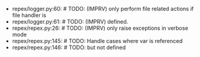 - repex/logger.py:60:    #  TODO: (IMPRV) only perform file related actions if file handler is
- repex/logger.py:61:    #  TODO: (IMPRV) defined.
- repex/repex.py:26:    #  TODO: (IMPRV) only raise exceptions in verbose mode
- repex/repex.py:145:    #  TODO: Handle cases where var is referenced
- repex/repex.py:146:    #  TODO: but not defined
